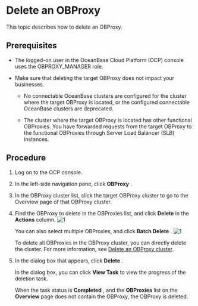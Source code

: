 Delete an OBProxy 
======================================

This topic describes how to delete an OBProxy. 

Prerequisites 
----------------------------------

* The logged-on user in the OceanBase Cloud Platform (OCP) console uses the OBPROXY_MANAGER role.

  

* Make sure that deleting the target OBProxy does not impact your businesses. 

  * No connectable OceanBase clusters are configured for the cluster where the target OBProxy is located, or the configured connectable OceanBase clusters are deprecated.

    
  
  * The cluster where the target OBProxy is located has other functional OBProxies. You have forwarded requests from the target OBProxy to the functional OBProxies through Server Load Balancer (SLB) instances.

    
  

  




Procedure 
------------------------------

1. Log on to the OCP console.

   

2. In the left-side navigation pane, click **OBProxy** .

   

3. In the OBProxy cluster list, click the target OBProxy cluster to go to the Overview page of that OBProxy cluster.

   

4. Find the OBProxy to delete in the OBProxies list, and click **Delete** in the **Actions** column. ![1](https://help-static-aliyun-doc.aliyuncs.com/assets/img/en-US/7704306461/p399665.png)

   You can also select multiple OBProxies, and click **Batch Delete** . ![1](https://help-static-aliyun-doc.aliyuncs.com/assets/img/en-US/7704306461/p399667.png)

   To delete all OBProxies in the OBProxy cluster, you can directly delete the cluster. For more information, see [Delete an OBProxy cluster](11.delete-obproxy-cluster-1.md).
   

5. In the dialog box that appears, click **Delete** . 

   In the dialog box, you can click **View Task** to view the progress of the deletion task. 

   When the task status is **Completed** , and the **OBProxies** list on the **Overview** page does not contain the OBProxy, the OBProxy is deleted.
   



